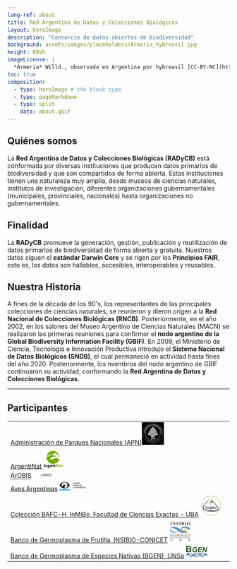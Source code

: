 ```yaml
---
lang-ref: about
title: Red Argentina de Datos y Colecciones Biológicas
layout: heroImage
description: "Consorcio de datos abiertos de biodiversidad"
background: assets/images/placeholders/Armeria_hybreasil.jpg
height: 80vh
imageLicense: |
  *Armeria* Willd., observada en Argentina por hybreasil [CC-BY-NC](http://creativecommons.org/licenses/by-nc/4.0/) via [ArgentiNat](https://www.argentinat.org/observations/192394172)
toc: true
composition:
  - type: heroImage # the block type
  - type: pageMarkdown
  - type: split
    data: about.gbif
---
```


## Quiénes somos
La **Red Argentina de Datos y Colecciones Biológicas (RADyCB)** está conformada por diversas instituciones que producen datos primarios de biodiversidad y que son compartidos de forma abierta. Estas instituciones tienen una naturaleza muy amplia, desde museos de ciencias naturales, institutos de investigación, diferentes organizaciones gubernamentales (municipales, provinciales, nacionales) hasta organizaciones no gubernamentales.

## Finalidad 
La **RADyCB** promueve la generación, gestión, publicación y reutilización de datos primarios de biodiversidad de forma abierta y gratuita.
Nuestros datos siguen el **estándar Darwin Core** y se rigen por los **Principios FAIR**, esto es, los datos son hallables, accesibles, interoperables y reusables.


## Nuestra Historia
A fines de la década de los 90's, los representantes de las principales colecciones de ciencias naturales, se reunieron y dieron origen a la **Red Nacional de Colecciones Biológicas (RNCB)**. Posteriormente, en el año 2002, en los salones del Museo Argentino de Ciencias Naturales (MACN) se realizaron las primeras reuniones para confirmor el **nodo argentino de la Global Biodiversity Information Facility (GBIF)**. En 2009, el Ministerio de Ciencia, Tecnología e Innovación Productiva introdujo el **Sistema Nacional de Datos Biológicos (SNDB)**, el cual permaneció en actividad hasta fines del año 2020. Posteriormente, los miembros del nodo argentino de GBIF continuaron su actividad, conformando la **Red Argentina de Datos y Colecciones Biológicas**.

---

## Participantes

<div class="integrantes" style="white-space: nowrap;" markdown="block">

|     |      |
|-----|------|
| [Administración de Parques Nacionales (APN)](https://www.argentina.gob.ar/interior/ambiente/parquesnacionales)<img class="is-rounded" src="/assets/images/placeholders/APN.jpg" width="50"> |
| [ArgentiNat](https://www.argentinat.org)<img class="is-rounded" src="/assets/images/placeholders/ArgentiNat.png" width="50"> |
| [ArOBIS](https://www.arobis.cenpat-conicet.gob.ar/) <img class="is-rounded" src="/assets/images/placeholders/ArOBIS.png" width="60">  |
|[Aves Argentinas](https://www.avesargentinas.org.ar/) <img class="is-rounded" src="/assets/images/placeholders/Aves Argentinas.gif" width="60">  |
| [Colección BAFC-H, InMiBo, Facultad de Ciencias Exactas - UBA](https://fungibafc.exactas.uba.ar/) <img class="is-rounded" src="/assets/images/placeholders/BAFC-H.jpg" width="50">  |
| [Banco de Germoplasma de Frutilla, INSIBIO-CONICET](http://insibio.org.ar/apoyo-a-la-investigacion/banco-de-germoplasma-de-frutilla/) <img class="is-rounded" src="/assets/images/placeholders/BGFrutilla_INSIBIO.png" width="50">  |
| [Banco de Germoplasma de Especies Nativas (BGEN), UNSa](http://ineah.unsa.edu.ar/bgen/) <img class="is-rounded" src="/assets/images/placeholders/BGEN_germoplasma.jpg" width="50">  |





</div>
